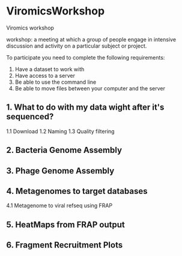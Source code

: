 # ViromicsWorkshop
Viromics workshop

workshop: a meeting at which a group of people engage in intensive discussion and activity on a particular subject or project.

To participate you need to complete the following requirements: 

1) Have a dataset to work with 
2) Have access to a server
3) Be able to use the command line
4) Be able to move files between your computer and the server

## 1. What to do with my data wight after it's sequenced?

1.1 Download
1.2 Naming
1.3 Quality filtering

## 2. Bacteria Genome Assembly

## 3. Phage Genome Assembly 

## 4. Metagenomes to target databases

4.1 Metagenome to viral refseq using FRAP 

## 5. HeatMaps from FRAP output

## 6. Fragment Recruitment Plots 
